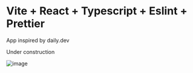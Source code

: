 # Vite + React + Typescript + Eslint + Prettier

App inspired by daily.dev

Under construction

![image](https://user-images.githubusercontent.com/46853050/209478992-21820ccb-ae96-44ad-9e06-2cc306109d9c.png)
